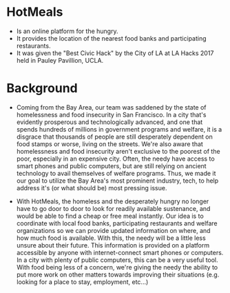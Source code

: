 # HotMeals
- Is an online platform for the hungry.
- It provides the location of the nearest food banks and participating restaurants.
- It was given the "Best Civic Hack" by the City of LA at LA Hacks 2017 held in Pauley Pavillion, UCLA.

# Background
- Coming from the Bay Area, our team was saddened by the state of homelessness and food insecurity in San Francisco. In a city that's evidently prosperous and technologically advanced, and one that spends hundreds of millions in government programs and welfare, it is a disgrace that thousands of people are still desperately dependent on food stamps or worse, living on the streets. We're also aware that homelessness and food insecurity aren't exclusive to the poorest of the poor, especially in an expensive city. Often, the needy have access to smart phones and public computers, but are still relying on ancient technology to avail themselves of welfare programs. Thus, we made it our goal to utilize the Bay Area's most prominent industry, tech, to help address it's (or what should be) most pressing issue.

- With HotMeals, the homeless and the desperately hungry no longer have to go door to door to look for readily available sustenance, and would be able to find a cheap or free meal instantly. Our idea is to coordinate with local food banks, participating restaurants and welfare organizations so we can provide updated information on where, and how much food is available. With this, the needy will be a little less unsure about their future. This information is provided on a platform accessible by anyone with internet-connect smart phones or computers. In a city with plenty of public computers, this can be a very useful tool. With food being less of a concern, we're giving the needy the ability to put more work on other matters towards improving their situations (e.g. looking for a place to stay, employment, etc...)
